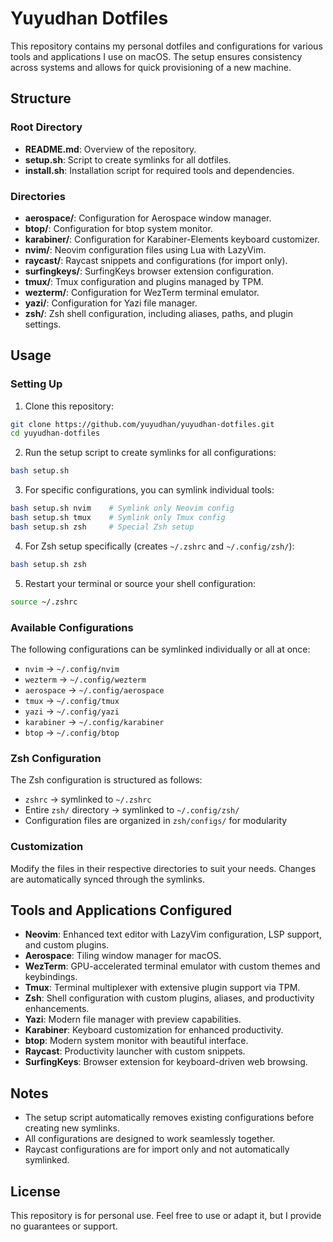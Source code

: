 <!-- FilePath: README.md -->

# Yuyudhan Dotfiles

This repository contains my personal dotfiles and configurations for various tools and applications I use on macOS. The setup ensures consistency across systems and allows for quick provisioning of a new machine.

## Structure

### Root Directory

- **README.md**: Overview of the repository.
- **setup.sh**: Script to create symlinks for all dotfiles.
- **install.sh**: Installation script for required tools and dependencies.

### Directories

- **aerospace/**: Configuration for Aerospace window manager.
- **btop/**: Configuration for btop system monitor.
- **karabiner/**: Configuration for Karabiner-Elements keyboard customizer.
- **nvim/**: Neovim configuration files using Lua with LazyVim.
- **raycast/**: Raycast snippets and configurations (for import only).
- **surfingkeys/**: SurfingKeys browser extension configuration.
- **tmux/**: Tmux configuration and plugins managed by TPM.
- **wezterm/**: Configuration for WezTerm terminal emulator.
- **yazi/**: Configuration for Yazi file manager.
- **zsh/**: Zsh shell configuration, including aliases, paths, and plugin settings.

## Usage

### Setting Up

1. Clone this repository:

```sh
git clone https://github.com/yuyudhan/yuyudhan-dotfiles.git
cd yuyudhan-dotfiles
```

2. Run the setup script to create symlinks for all configurations:

```sh
bash setup.sh
```

3. For specific configurations, you can symlink individual tools:

```sh
bash setup.sh nvim    # Symlink only Neovim config
bash setup.sh tmux    # Symlink only Tmux config
bash setup.sh zsh     # Special Zsh setup
```

4. For Zsh setup specifically (creates `~/.zshrc` and `~/.config/zsh/`):

```sh
bash setup.sh zsh
```

5. Restart your terminal or source your shell configuration:

```sh
source ~/.zshrc
```

### Available Configurations

The following configurations can be symlinked individually or all at once:

- `nvim` → `~/.config/nvim`
- `wezterm` → `~/.config/wezterm`
- `aerospace` → `~/.config/aerospace`
- `tmux` → `~/.config/tmux`
- `yazi` → `~/.config/yazi`
- `karabiner` → `~/.config/karabiner`
- `btop` → `~/.config/btop`

### Zsh Configuration

The Zsh configuration is structured as follows:

- `zshrc` → symlinked to `~/.zshrc`
- Entire `zsh/` directory → symlinked to `~/.config/zsh/`
- Configuration files are organized in `zsh/configs/` for modularity

### Customization

Modify the files in their respective directories to suit your needs. Changes are automatically synced through the symlinks.

## Tools and Applications Configured

- **Neovim**: Enhanced text editor with LazyVim configuration, LSP support, and custom plugins.
- **Aerospace**: Tiling window manager for macOS.
- **WezTerm**: GPU-accelerated terminal emulator with custom themes and keybindings.
- **Tmux**: Terminal multiplexer with extensive plugin support via TPM.
- **Zsh**: Shell configuration with custom plugins, aliases, and productivity enhancements.
- **Yazi**: Modern file manager with preview capabilities.
- **Karabiner**: Keyboard customization for enhanced productivity.
- **btop**: Modern system monitor with beautiful interface.
- **Raycast**: Productivity launcher with custom snippets.
- **SurfingKeys**: Browser extension for keyboard-driven web browsing.

## Notes

- The setup script automatically removes existing configurations before creating new symlinks.
- All configurations are designed to work seamlessly together.
- Raycast configurations are for import only and not automatically symlinked.

## License

This repository is for personal use. Feel free to use or adapt it, but I provide no guarantees or support.

